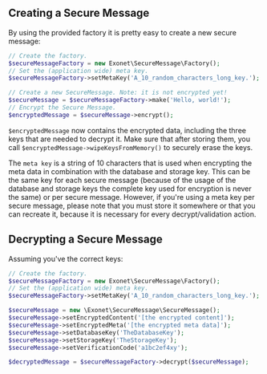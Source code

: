 ## Creating a Secure Message

By using the provided factory it is pretty easy to create a new secure message:

```php
// Create the factory.
$secureMessageFactory = new Exonet\SecureMessage\Factory();
// Set the (application wide) meta key.
$secureMessageFactory->setMetaKey('A_10_random_characters_long_key.');

// Create a new SecureMessage. Note: it is not encrypted yet!
$secureMessage = $secureMessageFactory->make('Hello, world!');
// Encrypt the Secure Message.
$encryptedMessage = $secureMessage->encrypt();
```

`$encryptedMessage` now contains the encrypted data, including the three keys that are needed to decrypt it. Make sure that
after storing them, you call `$encryptedMessage->wipeKeysFromMemory()` to securely erase the keys.

The `meta key` is a string of 10 characters that is used when encrypting the meta data in combination with the database
and storage key. This can be the same key for each secure message (because of the usage of the database and storage
keys the complete key used for encryption is never the same) or per secure message. However, if you're using a meta 
key per secure message, please note that you must store it somewhere or that you can recreate it, because it is necessary 
for every decrypt/validation action.

## Decrypting a Secure Message

Assuming you've the correct keys:

```php
// Create the factory.
$secureMessageFactory = new Exonet\SecureMessage\Factory();
// Set the (application wide) meta key.
$secureMessageFactory->setMetaKey('A_10_random_characters_long_key.');

$secureMessage = new \Exonet\SecureMessage\SecureMessage();
$secureMessage->setEncryptedContent('[the encrypted content]');
$secureMessage->setEncryptedMeta('[the encrypted meta data]');
$secureMessage->setDatabaseKey('TheDatabaseKey');
$secureMessage->setStorageKey('TheStorageKey');
$secureMessage->setVerificationCode('a1bc2ef4xy');

$decryptedMessage = $secureMessageFactory->decrypt($secureMessage);
```
